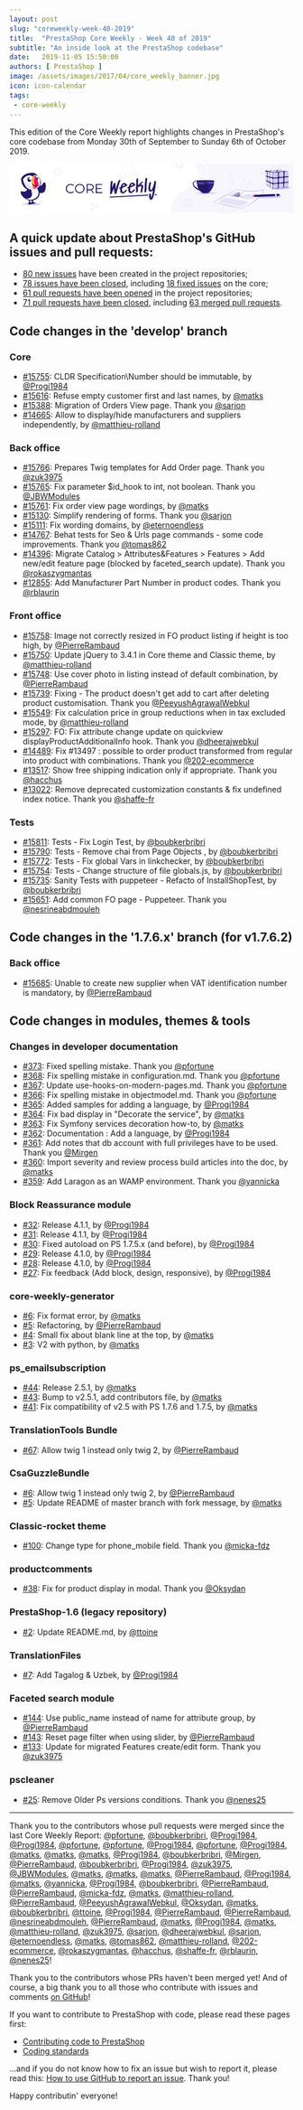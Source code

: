 ```yaml
---
layout: post
slug: "coreweekly-week-40-2019"
title:  "PrestaShop Core Weekly - Week 40 of 2019"
subtitle: "An inside look at the PrestaShop codebase"
date:   2019-11-05 15:50:00
authors: [ PrestaShop ]
image: /assets/images/2017/04/core_weekly_banner.jpg
icon: icon-calendar
tags:
 - core-weekly
---
```


This edition of the Core Weekly report highlights changes in PrestaShop's core codebase from Monday 30th of September to Sunday 6th of October 2019.

![Core Weekly banner](/assets/images/2018/12/banner-core-weekly.jpg)


## A quick update about PrestaShop's GitHub issues and pull requests:

- [80 new issues](https://github.com/search?q=org%3APrestaShop+is%3Apublic++-repo%3Aprestashop%2Fprestashop.github.io++is%3Aissue+created%3A2019-09-30..2019-10-06) have been created in the project repositories;
- [78 issues have been closed](https://github.com/search?q=org%3APrestaShop+is%3Apublic++-repo%3Aprestashop%2Fprestashop.github.io++is%3Aissue+closed%3A2019-09-30..2019-10-06), including [18 fixed issues](https://github.com/search?q=org%3APrestaShop+is%3Apublic++-repo%3Aprestashop%2Fprestashop.github.io++is%3Aissue+label%3Afixed+closed%3A2019-09-30..2019-10-06) on the core;
- [61 pull requests have been opened](https://github.com/search?q=org%3APrestaShop+is%3Apublic++-repo%3Aprestashop%2Fprestashop.github.io++is%3Apr+created%3A2019-09-30..2019-10-06) in the project repositories;
- [71 pull requests have been closed](https://github.com/search?q=org%3APrestaShop+is%3Apublic++-repo%3Aprestashop%2Fprestashop.github.io++is%3Apr+closed%3A2019-09-30..2019-10-06), including [63 merged pull requests](https://github.com/search?q=org%3APrestaShop+is%3Apublic++-repo%3Aprestashop%2Fprestashop.github.io++is%3Apr+merged%3A2019-09-30..2019-10-06).
        

## Code changes in the 'develop' branch

### Core

* [#15755](https://github.com/PrestaShop/PrestaShop/pull/15755): CLDR Specification\Number should be immutable, by [@Progi1984](https://github.com/Progi1984)
* [#15616](https://github.com/PrestaShop/PrestaShop/pull/15616): Refuse empty customer first and last names, by [@matks](https://github.com/matks)
* [#15388](https://github.com/PrestaShop/PrestaShop/pull/15388): Migration of Orders View page. Thank you [@sarjon](https://github.com/sarjon)
* [#14665](https://github.com/PrestaShop/PrestaShop/pull/14665): Allow to display/hide manufacturers and suppliers independently, by [@matthieu-rolland](https://github.com/matthieu-rolland)

### Back office

* [#15766](https://github.com/PrestaShop/PrestaShop/pull/15766): Prepares Twig templates for Add Order page. Thank you [@zuk3975](https://github.com/zuk3975)
* [#15765](https://github.com/PrestaShop/PrestaShop/pull/15765): Fix parameter $id_hook to int, not boolean. Thank you [@JBWModules](https://github.com/JBWModules)
* [#15761](https://github.com/PrestaShop/PrestaShop/pull/15761): Fix order view page wordings, by [@matks](https://github.com/matks)
* [#15130](https://github.com/PrestaShop/PrestaShop/pull/15130): Simplify rendering of forms. Thank you [@sarjon](https://github.com/sarjon)
* [#15111](https://github.com/PrestaShop/PrestaShop/pull/15111): Fix wording domains, by [@eternoendless](https://github.com/eternoendless)
* [#14767](https://github.com/PrestaShop/PrestaShop/pull/14767): Behat tests for Seo & Urls page commands - some code improvements. Thank you [@tomas862](https://github.com/tomas862)
* [#14396](https://github.com/PrestaShop/PrestaShop/pull/14396): Migrate Catalog > Attributes&Features > Features > Add new/edit feature page (blocked by faceted_search update). Thank you [@rokaszygmantas](https://github.com/rokaszygmantas)
* [#12855](https://github.com/PrestaShop/PrestaShop/pull/12855): Add Manufacturer Part Number in product codes. Thank you [@rblaurin](https://github.com/rblaurin)

### Front office

* [#15758](https://github.com/PrestaShop/PrestaShop/pull/15758): Image not correctly resized in FO product listing if height is too high, by [@PierreRambaud](https://github.com/PierreRambaud)
* [#15750](https://github.com/PrestaShop/PrestaShop/pull/15750): Update jQuery to 3.4.1 in Core theme and Classic theme, by [@matthieu-rolland](https://github.com/matthieu-rolland)
* [#15748](https://github.com/PrestaShop/PrestaShop/pull/15748): Use cover photo in listing instead of default combination, by [@PierreRambaud](https://github.com/PierreRambaud)
* [#15739](https://github.com/PrestaShop/PrestaShop/pull/15739): Fixing - The product doesn't get add to cart after deleting product customisation. Thank you [@PeeyushAgrawalWebkul](https://github.com/PeeyushAgrawalWebkul)
* [#15549](https://github.com/PrestaShop/PrestaShop/pull/15549): Fix calculation price in group reductions when in tax excluded mode, by [@matthieu-rolland](https://github.com/matthieu-rolland)
* [#15297](https://github.com/PrestaShop/PrestaShop/pull/15297): FO: Fix attribute change update on quickview displayProductAdditionalInfo hook. Thank you [@dheerajwebkul](https://github.com/dheerajwebkul)
* [#14489](https://github.com/PrestaShop/PrestaShop/pull/14489): Fix #13497 : possible to order product transformed from regular into product with combinations. Thank you [@202-ecommerce](https://github.com/202-ecommerce)
* [#13517](https://github.com/PrestaShop/PrestaShop/pull/13517): Show free shipping indication only if appropriate. Thank you [@hacchus](https://github.com/hacchus)
* [#13022](https://github.com/PrestaShop/PrestaShop/pull/13022): Remove deprecated customization constants & fix undefined index notice. Thank you [@shaffe-fr](https://github.com/shaffe-fr)

### Tests

* [#15811](https://github.com/PrestaShop/PrestaShop/pull/15811): Tests - Fix Login Test, by [@boubkerbribri](https://github.com/boubkerbribri)
* [#15790](https://github.com/PrestaShop/PrestaShop/pull/15790): Tests - Remove chai from Page Objects , by [@boubkerbribri](https://github.com/boubkerbribri)
* [#15772](https://github.com/PrestaShop/PrestaShop/pull/15772): Tests - Fix global Vars in linkchecker, by [@boubkerbribri](https://github.com/boubkerbribri)
* [#15754](https://github.com/PrestaShop/PrestaShop/pull/15754): Tests - Change structure of file globals.js, by [@boubkerbribri](https://github.com/boubkerbribri)
* [#15735](https://github.com/PrestaShop/PrestaShop/pull/15735): Sanity Tests with puppeteer - Refacto of InstallShopTest, by [@boubkerbribri](https://github.com/boubkerbribri)
* [#15651](https://github.com/PrestaShop/PrestaShop/pull/15651): Add common FO page - Puppeteer. Thank you [@nesrineabdmouleh](https://github.com/nesrineabdmouleh)

## Code changes in the '1.7.6.x' branch (for v1.7.6.2)

### Back office

* [#15685](https://github.com/PrestaShop/PrestaShop/pull/15685): Unable to create new supplier when VAT identification number is mandatory, by [@PierreRambaud](https://github.com/PierreRambaud)

## Code changes in modules, themes & tools

### Changes in developer documentation

* [#373](https://github.com/PrestaShop/docs/pull/373): Fixed spelling mistake. Thank you [@pfortune](https://github.com/pfortune)
* [#368](https://github.com/PrestaShop/docs/pull/368): Fix spelling mistake in configuration.md. Thank you [@pfortune](https://github.com/pfortune)
* [#367](https://github.com/PrestaShop/docs/pull/367): Update use-hooks-on-modern-pages.md. Thank you [@pfortune](https://github.com/pfortune)
* [#366](https://github.com/PrestaShop/docs/pull/366): Fix spelling mistake in objectmodel.md. Thank you [@pfortune](https://github.com/pfortune)
* [#365](https://github.com/PrestaShop/docs/pull/365): Added samples for adding a language, by [@Progi1984](https://github.com/Progi1984)
* [#364](https://github.com/PrestaShop/docs/pull/364): Fix bad display in "Decorate the service", by [@matks](https://github.com/matks)
* [#363](https://github.com/PrestaShop/docs/pull/363): Fix Symfony services decoration how-to, by [@matks](https://github.com/matks)
* [#362](https://github.com/PrestaShop/docs/pull/362): Documentation : Add a language, by [@Progi1984](https://github.com/Progi1984)
* [#361](https://github.com/PrestaShop/docs/pull/361): Add notes that db account with full privileges have to be used. Thank you [@Mirgen](https://github.com/Mirgen)
* [#360](https://github.com/PrestaShop/docs/pull/360): Import severity and review process build articles into the doc, by [@matks](https://github.com/matks)
* [#359](https://github.com/PrestaShop/docs/pull/359): Add Laragon as an WAMP environment. Thank you [@yannicka](https://github.com/yannicka)

### Block Reassurance module

* [#32](https://github.com/PrestaShop/blockreassurance/pull/32): Release 4.1.1, by [@Progi1984](https://github.com/Progi1984)
* [#31](https://github.com/PrestaShop/blockreassurance/pull/31): Release 4.1.1, by [@Progi1984](https://github.com/Progi1984)
* [#30](https://github.com/PrestaShop/blockreassurance/pull/30): Fixed autoload on PS 1.7.5.x (and before), by [@Progi1984](https://github.com/Progi1984)
* [#29](https://github.com/PrestaShop/blockreassurance/pull/29): Release 4.1.0, by [@Progi1984](https://github.com/Progi1984)
* [#28](https://github.com/PrestaShop/blockreassurance/pull/28): Release 4.1.0, by [@Progi1984](https://github.com/Progi1984)
* [#27](https://github.com/PrestaShop/blockreassurance/pull/27): Fix feedback (Add block, design, responsive), by [@Progi1984](https://github.com/Progi1984)

### core-weekly-generator

* [#6](https://github.com/PrestaShop/core-weekly-generator/pull/6): Fix format error, by [@matks](https://github.com/matks)
* [#5](https://github.com/PrestaShop/core-weekly-generator/pull/5): Refactoring, by [@PierreRambaud](https://github.com/PierreRambaud)
* [#4](https://github.com/PrestaShop/core-weekly-generator/pull/4): Small fix about blank line at the top, by [@matks](https://github.com/matks)
* [#3](https://github.com/PrestaShop/core-weekly-generator/pull/3): V2 with python, by [@matks](https://github.com/matks)

### ps_emailsubscription

* [#44](https://github.com/PrestaShop/ps_emailsubscription/pull/44): Release 2.5.1, by [@matks](https://github.com/matks)
* [#43](https://github.com/PrestaShop/ps_emailsubscription/pull/43): Bump to v2.5.1, add contributors file, by [@matks](https://github.com/matks)
* [#41](https://github.com/PrestaShop/ps_emailsubscription/pull/41): Fix compatibility of v2.5 with PS 1.7.6 and 1.7.5, by [@matks](https://github.com/matks)

### TranslationTools Bundle

* [#67](https://github.com/PrestaShop/TranslationToolsBundle/pull/67): Allow twig 1 instead only twig 2, by [@PierreRambaud](https://github.com/PierreRambaud)

### CsaGuzzleBundle

* [#6](https://github.com/PrestaShop/CsaGuzzleBundle/pull/6): Allow twig 1 instead only twig 2, by [@PierreRambaud](https://github.com/PierreRambaud)
* [#5](https://github.com/PrestaShop/CsaGuzzleBundle/pull/5): Update README of master branch with fork message, by [@matks](https://github.com/matks)

### Classic-rocket theme

* [#100](https://github.com/PrestaShop/classic-rocket/pull/100): Change type for phone_mobile field. Thank you [@micka-fdz](https://github.com/micka-fdz)

### productcomments

* [#38](https://github.com/PrestaShop/productcomments/pull/38): Fix for product display in modal. Thank you [@Oksydan](https://github.com/Oksydan)

### PrestaShop-1.6 (legacy repository)

* [#2](https://github.com/PrestaShop/PrestaShop-1.6/pull/2): Update README.md, by [@ttoine](https://github.com/ttoine)

### TranslationFiles

* [#7](https://github.com/PrestaShop/TranslationFiles/pull/7): Add Tagalog & Uzbek, by [@Progi1984](https://github.com/Progi1984)

### Faceted search module

* [#144](https://github.com/PrestaShop/ps_facetedsearch/pull/144): Use public_name instead of name for attribute group, by [@PierreRambaud](https://github.com/PierreRambaud)
* [#143](https://github.com/PrestaShop/ps_facetedsearch/pull/143): Reset page filter when using slider, by [@PierreRambaud](https://github.com/PierreRambaud)
* [#133](https://github.com/PrestaShop/ps_facetedsearch/pull/133): Update for migrated Features create/edit form. Thank you [@zuk3975](https://github.com/zuk3975)

### pscleaner

* [#25](https://github.com/PrestaShop/pscleaner/pull/25): Remove Older Ps versions conditions. Thank you [@nenes25](https://github.com/nenes25)

<hr />

Thank you to the contributors whose pull requests were merged since the last Core Weekly Report: [@pfortune](https://github.com/pfortune), [@boubkerbribri](https://github.com/boubkerbribri), [@Progi1984](https://github.com/Progi1984), [@Progi1984](https://github.com/Progi1984), [@pfortune](https://github.com/pfortune), [@pfortune](https://github.com/pfortune), [@Progi1984](https://github.com/Progi1984), [@pfortune](https://github.com/pfortune), [@Progi1984](https://github.com/Progi1984), [@matks](https://github.com/matks), [@matks](https://github.com/matks), [@matks](https://github.com/matks), [@Progi1984](https://github.com/Progi1984), [@boubkerbribri](https://github.com/boubkerbribri), [@Mirgen](https://github.com/Mirgen), [@PierreRambaud](https://github.com/PierreRambaud), [@boubkerbribri](https://github.com/boubkerbribri), [@Progi1984](https://github.com/Progi1984), [@zuk3975](https://github.com/zuk3975), [@JBWModules](https://github.com/JBWModules), [@matks](https://github.com/matks), [@matks](https://github.com/matks), [@matks](https://github.com/matks), [@PierreRambaud](https://github.com/PierreRambaud), [@Progi1984](https://github.com/Progi1984), [@matks](https://github.com/matks), [@yannicka](https://github.com/yannicka), [@Progi1984](https://github.com/Progi1984), [@boubkerbribri](https://github.com/boubkerbribri), [@PierreRambaud](https://github.com/PierreRambaud), [@PierreRambaud](https://github.com/PierreRambaud), [@micka-fdz](https://github.com/micka-fdz), [@matks](https://github.com/matks), [@matthieu-rolland](https://github.com/matthieu-rolland), [@PierreRambaud](https://github.com/PierreRambaud), [@PeeyushAgrawalWebkul](https://github.com/PeeyushAgrawalWebkul), [@Oksydan](https://github.com/Oksydan), [@matks](https://github.com/matks), [@boubkerbribri](https://github.com/boubkerbribri), [@ttoine](https://github.com/ttoine), [@Progi1984](https://github.com/Progi1984), [@PierreRambaud](https://github.com/PierreRambaud), [@PierreRambaud](https://github.com/PierreRambaud), [@nesrineabdmouleh](https://github.com/nesrineabdmouleh), [@PierreRambaud](https://github.com/PierreRambaud), [@matks](https://github.com/matks), [@Progi1984](https://github.com/Progi1984), [@matks](https://github.com/matks), [@matthieu-rolland](https://github.com/matthieu-rolland), [@zuk3975](https://github.com/zuk3975), [@sarjon](https://github.com/sarjon), [@dheerajwebkul](https://github.com/dheerajwebkul), [@sarjon](https://github.com/sarjon), [@eternoendless](https://github.com/eternoendless), [@matks](https://github.com/matks), [@tomas862](https://github.com/tomas862), [@matthieu-rolland](https://github.com/matthieu-rolland), [@202-ecommerce](https://github.com/202-ecommerce), [@rokaszygmantas](https://github.com/rokaszygmantas), [@hacchus](https://github.com/hacchus), [@shaffe-fr](https://github.com/shaffe-fr), [@rblaurin](https://github.com/rblaurin), [@nenes25](https://github.com/nenes25)!

Thank you to the contributors whose PRs haven't been merged yet! And of course, a big thank you to all those who contribute with issues and comments [on GitHub](https://github.com/PrestaShop/PrestaShop)!

If you want to contribute to PrestaShop with code, please read these pages first:

 * [Contributing code to PrestaShop](https://devdocs.prestashop.com/1.7/contribute/contribution-guidelines/)
 * [Coding standards](https://devdocs.prestashop.com/1.7/development/coding-standards/)

...and if you do not know how to fix an issue but wish to report it, please read this: [How to use GitHub to report an issue](https://devdocs.prestashop.com/1.7/contribute/contribute-reporting-issues/). Thank you!

Happy contributin' everyone!

